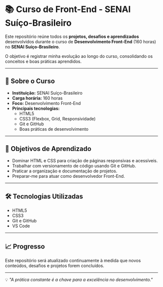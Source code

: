 # 📚 Curso de Front-End - SENAI Suíço-Brasileiro

Este repositório reúne todos os **projetos, desafios e aprendizados** desenvolvidos durante o curso de **Desenvolvimento Front-End** (160 horas) no **SENAI Suíço-Brasileiro**.

O objetivo é registrar minha evolução ao longo do curso, consolidando os conceitos e boas práticas aprendidos.

---

## 📌 Sobre o Curso

- **Instituição:** SENAI Suíço-Brasileiro
- **Carga horária:** 160 horas
- **Foco:** Desenvolvimento Front-End
- **Principais tecnologias:**
  - HTML5
  - CSS3 (Flexbox, Grid, Responsividade)
  - Git e GitHub
  - Boas práticas de desenvolvimento

---

## 🚀 Objetivos de Aprendizado

- Dominar HTML e CSS para criação de páginas responsivas e acessíveis.
- Trabalhar com versionamento de código usando Git e GitHub.
- Praticar a organização e documentação de projetos.
- Preparar-me para atuar como desenvolvedor Front-End.

---

## 🛠️ Tecnologias Utilizadas

- HTML5
- CSS3
- Git e GitHub
- VS Code

---

## 📈 Progresso

Este repositório será atualizado continuamente à medida que novos conteúdos, desafios e projetos forem concluídos.

---

💡 _"A prática constante é a chave para a excelência no desenvolvimento."_
